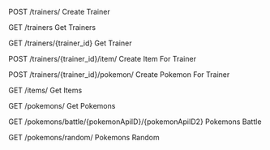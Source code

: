 POST
/trainers/
Create Trainer

GET
/trainers
Get Trainers

GET
/trainers/{trainer_id}
Get Trainer

POST
/trainers/{trainer_id}/item/
Create Item For Trainer

POST
/trainers/{trainer_id}/pokemon/
Create Pokemon For Trainer

GET
/items/
Get Items

GET
/pokemons/
Get Pokemons

GET
/pokemons/battle/{pokemonApiID}/{pokemonApiID2}
Pokemons Battle

GET
/pokemons/random/
Pokemons Random